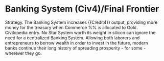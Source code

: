 # Banking System (Civ4)/Final Frontier

Strategy.
The Banking System increases {{Credit4}} output, providing more money for the treasury when Commerce %% is allocated to Gold.
Civilopedia entry.
No Star System worth its weight in silicon can ignore the need for a centralized Banking System. Allowing both laborers and entrepreneurs to borrow wealth in order to invest in the future, modern banks continue their long history of spreading prosperity - for some - wherever they go.